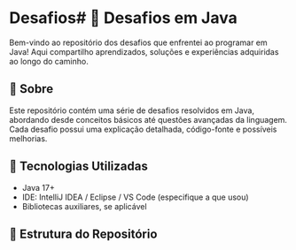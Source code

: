 # Desafios# 🚀 Desafios em Java

Bem-vindo ao repositório dos desafios que enfrentei ao programar em Java! Aqui compartilho aprendizados, soluções e experiências adquiridas ao longo do caminho.  

## 📌 Sobre  

Este repositório contém uma série de desafios resolvidos em Java, abordando desde conceitos básicos até questões avançadas da linguagem. Cada desafio possui uma explicação detalhada, código-fonte e possíveis melhorias.  

## 🔧 Tecnologias Utilizadas  

- Java 17+  
- IDE: IntelliJ IDEA / Eclipse / VS Code (especifique a que usou)  
- Bibliotecas auxiliares, se aplicável  

## 📂 Estrutura do Repositório  

